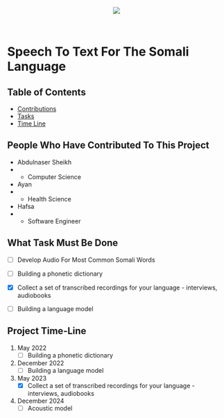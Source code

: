 <p align="center">
  <img src="https://raw.githubusercontent.com/abdulnsheikh/Speech-To-Text-For-The-Somali-Language/main/SomaliSTT.jpg">
</p>


<br />

# Speech To Text For The Somali Language 

## Table of Contents
- [Contributions](#People-Who-Have-Contributed-To-This-Project)
- [Tasks](#What-Task-Must-Be-Done) 
- [Time Line](#Project-Time-Line)

## People Who Have Contributed To This Project
- Abdulnaser Sheikh 
- - Computer Science
- Ayan
- - Health Science
- Hafsa
- - Software Engineer 

## What Task Must Be Done 
- [ ] Develop Audio For Most Common Somali Words
- [ ] Building a phonetic dictionary
- [x] Collect a set of transcribed recordings for your language - interviews, audiobooks
- [ ] Building a language model

 
 ## Project Time-Line
 1. May 2022
    - [ ] Building a phonetic dictionary
    
 2. December 2022
    - [ ] Building a language model
    
 3. May 2023
    - [x] Collect a set of transcribed recordings for your language - interviews, audiobooks
    
 4. December 2024
    - [ ] Acoustic model
